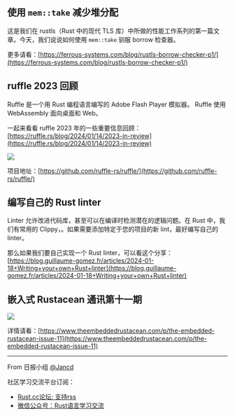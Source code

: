 ## 使用 `mem::take` 减少堆分配

这是我们在 rustls（Rust 中的现代 TLS 库）中所做的性能工作系列的第一篇文章。今天，我们说说如何使用 `mem::take` 驯服 borrow 检查器。

更多请看：[https://ferrous-systems.com/blog/rustls-borrow-checker-p1/](https://ferrous-systems.com/blog/rustls-borrow-checker-p1/)


## ruffle 2023 回顾

Ruffle 是一个用 Rust 编程语言编写的 Adob​​e Flash Player 模拟器。 Ruffle 使用 WebAssembly 面向桌面和 Web。

一起来看看 ruffle 2023 年的一些重要信息回顾：[https://ruffle.rs/blog/2024/01/14/2023-in-review](https://ruffle.rs/blog/2024/01/14/2023-in-review)

![](https://ruffle.rs/2024-01-14-2023-in-review/ninja-painter.png)

项目地址：[https://github.com/ruffle-rs/ruffle/](https://github.com/ruffle-rs/ruffle/)

## 编写自己的 Rust linter

Linter 允许改进代码库，甚至可以在编译时检测潜在的逻辑问题。在 Rust 中，我们有常用的 Clippy，。如果需要添加特定于您的项目的新 lint，最好编写自己的 linter。

那么如果我们要自己实现一个 Rust linter，可以看这个分享：[https://blog.guillaume-gomez.fr/articles/2024-01-18+Writing+your+own+Rust+linter](https://blog.guillaume-gomez.fr/articles/2024-01-18+Writing+your+own+Rust+linter)

## 嵌入式 Rustacean 通讯第十一期

![](https://media.beehiiv.com/cdn-cgi/image/fit=scale-down,format=auto,onerror=redirect,quality=80/uploads/asset/file/6bad22af-5bf2-497c-855f-f9bfc84e8297/Thumbnail_Design_Invert__1200___630_px_.png?t=1691788507)


详情请看：[https://www.theembeddedrustacean.com/p/the-embedded-rustacean-issue-11](https://www.theembeddedrustacean.com/p/the-embedded-rustacean-issue-11)

---

From 日报小组 [@Jancd](https://github.com/Jancd)

社区学习交流平台订阅：
- [Rust.cc论坛: 支持rss](https://rustcc.cn/)
- [微信公众号：Rust语言学习交流](https://rustcc.cn/article?id=ed7c9379-d681-47cb-9532-0db97d883f62)
